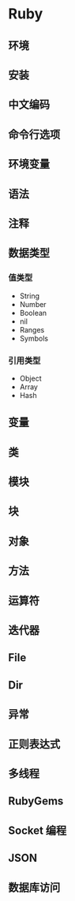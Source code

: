 # Ruby

## 环境

## 安装

## 中文编码

## 命令行选项

## 环境变量

## 语法

## 注释

## 数据类型

### 值类型

- String
- Number
- Boolean
- nil
- Ranges
- Symbols

### 引用类型

- Object
- Array
- Hash

## 变量

## 类

## 模块

## 块

## 对象

## 方法

## 运算符

## 迭代器

## File

## Dir

## 异常

## 正则表达式

## 多线程

## RubyGems

## Socket 编程

## JSON

## 数据库访问
